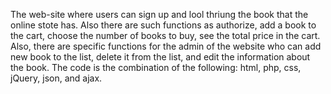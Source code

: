 The web-site where users can sign up and lool thriung the book that the online stote has. Also there are such functions as authorize, add a book to the cart, choose the number of books to buy, see the total price in the cart. Also, there are specific functions for the admin of the website who can add new book to the list, delete it from the list, and edit the information about the book. 
The code is the combination of the following: html, php, css, jQuery, json, and ajax.
